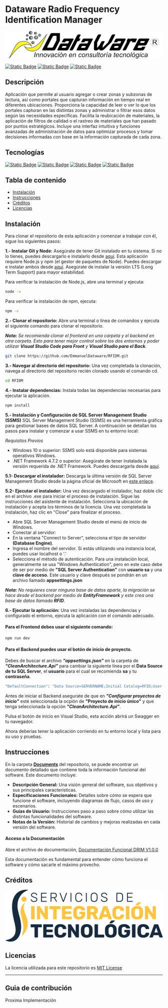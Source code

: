 # Dataware Radio Frequency Identification Manager

<p align="center">
  <img src="Images/Logodtw.png" alt="Dataware Soluciones">
</p>



[![Static Badge](https://img.shields.io/badge/Dataware-FFC600?style=flat)](https://www.dataware.com.mx/)
[![Static Badge](https://img.shields.io/badge/Servicios%20de%20Integraci%C3%B3n%20Tecnol%C3%B3gica-2E8A35?style=flat)](https://www.dataware.com.mx/servicios-profesionales)
[![Static Badge](https://img.shields.io/badge/RFID-000000?style=flat&logo=zebratechnologies)](https://www.zebra.com/la/es/products/rfid.html)

## Descripción

Aplicación que permite al usuario agregar o crear zonas y subzonas de lectura, así como portales que capturan información en tiempo real en diferentes ubicaciones. Proporciona la capacidad de leer o ver lo que los portales capturan en las distintas zonas y administrar o filtrar esos datos según las necesidades específicas. Facilita la reubicación de materiales, la aplicación de filtros de calidad o el rastreo de materiales que han pasado por puntos estratégicos. Incluye una interfaz intuitiva y funciones avanzadas de administración de datos para optimizar procesos y tomar decisiones informadas con base en la información capturada de cada zona.

## Tecnologías

[![Static Badge](https://img.shields.io/badge/.Net%20Core-512BD4?style=for-the-badge&logo=dotnet&labelColor=black)](https://learn.microsoft.com/es-es/aspnet/core/?view=aspnetcore-8.0&WT.mc_id=dotnet-35129-website)
[![Static Badge](https://img.shields.io/badge/C%23-512BD4?style=for-the-badge&logo=csharp&labelColor=black)](https://dotnet.microsoft.com/es-es/languages/csharp)
[![Static Badge](https://img.shields.io/badge/Next.Js-000000?style=for-the-badge&logo=nextdotjs&labelColor=black)](https://nextjs.org/)
[![Static Badge](https://img.shields.io/badge/TypeScript-3178C6?style=for-the-badge&logo=typescript&labelColor=black)](https://www.typescriptlang.org/)

## Tabla de contenido

- [Instalación](#instalación)
- [Instrucciones](#instrucciones)
- [Créditos](#creditos)
- [Licencias](#licencias)



## Instalación

Para clonar el repositorio de esta aplicación y comenzar a trabajar con él, sigue los siguientes pasos:

**1.- Instalar Git y Node:** Asegúrate de tener Git instalado en tu sistema. Si no lo tienes, puedes descargarlo e instalarlo desde [aquí](https://git-scm.com/downloads).
Esta aplicación requiere Node.js y npm (el gestor de paquetes de Node). Puedes descargar e instalar ambos desde [aquí](https://nodejs.org/en). Asegúrate de instalar la versión LTS (Long Term Support) para mayor estabilidad.

Para verificar la instalación de Node.js, abre una terminal y ejecuta:
```bash
node -v
```
Para verificar la instalación de npm, ejecuta:
````bash
npm -v
````
**2.- Clonar el repositorio:** Abre una terminal o línea de comandos y ejecuta el siguiente comando para clonar el repositorio.

***Nota:** Se recomienda clonar el frontend en una carpeta y el backend en otra carpeta. Esto para tener mejor control sobre los dos entornos y poder utilizar **Visual Studio Code para Front** y **Visual Studio para el Back**.*

```bash
git clone https://github.com/EmmanuelDataware/RFIDM.git
```

**3.- Navegar al directorio del repositorio:** Una vez completada la clonación, navega al directorio del repositorio recién clonado usando el comando cd.

```bash
cd RFIDM
```
**4.- Instalar dependencias:** Instala todas las dependencias necesarias para ejecutar la aplicación.

```bash
npm install
```
**5.- Instalación y Configuración de SQL Server Management Studio (SSMS)**
SQL Server Management Studio (SSMS) es una herramienta gráfica para gestionar bases de datos SQL Server. A continuación se detallan los pasos para instalar y comenzar a usar SSMS en tu entorno local:

*Requisitos Previos*
- Windows 10 o superior: SSMS solo está disponible para sistemas operativos Windows.
- .NET Framework 4.7.2 o superior: Asegúrate de tener instalada la versión requerida de .NET Framework. Puedes descargarla desde [aquí](https://dotnet.microsoft.com/es-es/download/dotnet-framework).

**5.1- Descargar el instalador:** Descarga la última versión de SQL Server Management Studio desde la página oficial de Microsoft en [este enlace](https://learn.microsoft.com/en-us/sql/ssms/download-sql-server-management-studio-ssms?view=sql-server-ver16).

**5.2- Ejecutar el instalador:** Una vez descargado el instalador, haz doble clic en el archivo .exe para iniciar el proceso de instalación.
Sigue las instrucciones del asistente de instalación. Selecciona la ubicación de instalación y acepta los términos de la licencia.
Una vez completada la instalación, haz clic en "Close" para finalizar el proceso.
- Abre SQL Server Management Studio desde el menú de inicio de Windows.
- Conectar al servidor:
- En la ventana "Connect to Server", selecciona el tipo de servidor **(Database Engine)**.
- Ingresa el nombre del servidor. Si estás utilizando una instancia local, puedes usar localhost o '.'
- Selecciona el método de autenticación. Para una instalación local, generalmente se usa "Windows Authentication", pero en este caso debe de ser por medio de **"SQL Server Authentication"** con **usuario sa** y una **clave de acceso.** Este usuario y clave después se pondrán en un archivo llamado **appsettings.json**

***Nota:** No requieres crear ninguna base de datos aparte, la migración se hace desde el backend por medio de **EntityFramework** y este crea una base de datos llamada **RFID**.*


**6.- Ejecutar la aplicación:** Una vez instaladas las dependencias y configurado el entorno, ejecuta la aplicación con el comando adecuado. 

#### Para el Frontend debes usar el siguiente comando:
```bash
npm run dev
```
#### Para el Backend puedes usar el botón de inicio de proyecto.
Debes de buscar el archivo ***"appsettings.json"*** en la carpeta de ***"CleanArchitecture.Api"*** para cambiar la siguiente línea por el **Data Source de tu SQL Server**, el **usuario** para el cual se recomienda **sa** y tu **contraseña**.

```bash
"DefaultConnection": "Data Source=SERVERNAME;Initial Catalog=RFID;User ID=USUARIO;Password=XXXXXXX;Encrypt=False"
```
Antes de iniciar el Backend asegurate de que en ***"Configurar proyectos de inicio"*** esté seleccionada la ocpión de **"Proyecto de inicio único"** y que tenga seleccionada la opción ***"CleanArchitecture.Api"***.

Pulsa el botón de inicio en Visual Studio, esta acción abrirá un Swagger en tu navegador.

Ahora deberías tener la aplicación corriendo en tu entorno local y lista para su uso y pruebas.

## Instrucciones

En la carpeta [**Documents**](Documents) del repositorio, se puede encontrar un documento detallado que contiene toda la información funcional del software. Este documento incluye:

- **Descripción General:** Una visión general del software, sus objetivos y sus principales características.
- **Especificaciones Funcionales:** Detalles sobre cómo se espera que funcione el software, incluyendo diagramas de flujo, casos de uso y escenarios.
- **Guías de Usuario:** Instrucciones paso a paso sobre cómo utilizar las distintas funcionalidades del software.
- **Notas de la Versión:** Historial de cambios y mejoras realizadas en cada versión del software.

#### Acceso a la Documentación

Abre el archivo de documentación, [Documentación Funcional DRIM V1.0.0](Documents/Documentación_Funcional_DRIM_V1.pdf)

Esta documentación es fundamental para entender cómo funciona el software y cómo sacarle el máximo provecho.

## Créditos
[![SIT](/Images/LOGO%20SIT.png)](https://www.dataware.com.mx/servicios-profesionales)

## Licencias

La licencia utilizada para este repositorio es [MIT License](LICENSE)

---

## Guia de contribución

Proxima Implementación
